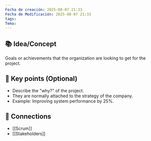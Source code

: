 ```yaml
---
Fecha de creación: 2025-08-07 21:33
Fecha de Modificación: 2025-08-07 21:33
tags: 
Tema:
---
```



## 📚 Idea/Concept
Goals or achievements that the organization are looking to get for the project.

## 📌 Key points (Optional)
- Describe the "why?" of the project.
- They are normally attached to the strategy of the company.
- Example: Improving system performance by 25%.

## 🔗 Connections
- [[Scrum]]
- [[Stakeholders]]
